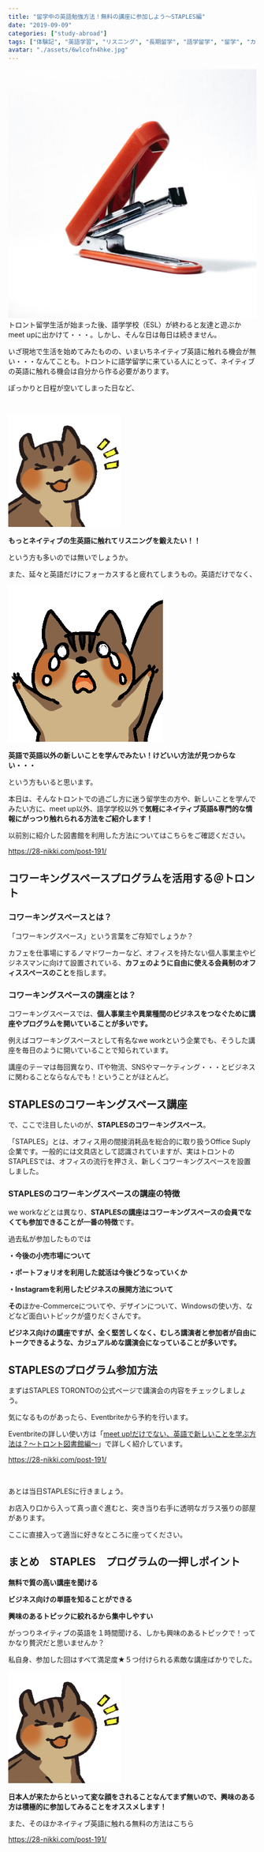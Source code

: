 ```yaml
---
title: "留学中の英語勉強方法！無料の講座に参加しよう〜STAPLES編"
date: "2019-09-09"
categories: ["study-abroad"]
tags: ["体験記", "英語学習", "リスニング", "長期留学", "語学留学", "留学", "カナダ", "トロント",]
avatar: "./assets/6wlcofn4hke.jpg"
---
```


![](assets/6wlcofn4hke.jpg)トロント留学生活が始まった後、語学学校（ESL）が終わると友達と遊ぶかmeet upに出かけて・・・。しかし、そんな日は毎日は続きません。

いざ現地で生活を始めてみたものの、いまいちネイティブ英語に触れる機会が無い・・・なんてことも。トロントに語学留学に来ている人にとって、ネイティブの英語に触れる機会は自分から作る必要があります。

ぽっかりと日程が空いてしまった日など、

 

![](assets/09.png)

**もっとネイティブの生英語に触れてリスニングを鍛えたい！！**

という方も多いのでは無いでしょうか。

また、延々と英語だけにフォーカスすると疲れてしまうもの。英語だけでなく、

![](assets/10.png)

**英語で英語以外の新しいことを学んでみたい！けどいい方法が見つからない・・・**

という方もいると思います。

本日は、そんなトロントでの過ごし方に迷う留学生の方や、新しいことを学んでみたい方に、meet up以外、語学学校以外で**気軽にネイティブ英語&専門的な情報にがっつり触れられる方法をご紹介します！**

以前別に紹介した図書館を利用した方法についてはこちらをご確認ください。

https://28-nikki.com/post-191/

## コワーキングスペースプログラムを活用する＠トロント

### コワーキングスペースとは？

「コワーキングスペース」という言葉をご存知でしょうか？

カフェを仕事場にするノマドワーカーなど、オフィスを持たない個人事業主やビジネスマンに向けて設置されている、**カフェのように自由に使える会員制のオフィススペースのこと**を指します。

### コワーキングスペースの講座とは？

コワーキングスペースでは、**個人事業主や異業種間のビジネスをつなぐために講座やプログラムを開いていることが多いです。**

例えばコワーキングスペースとして有名なwe workという企業でも、そうした講座を毎日のように開いていることで知られています。

講座のテーマは毎回異なり、ITや物流、SNSやマーケティング・・・とビジネスに関わることならなんでも！ということがほとんど。

## STAPLESのコワーキングスペース講座

で、ここで注目したいのが、**STAPLESのコワーキングスペース**。

「STAPLES」とは、オフィス用の間接消耗品を総合的に取り扱うOffice Suply企業です。一般的には文具店として認識されていますが、実はトロントのSTAPLESでは、オフィスの流行を押さえ、新しくコワーキングスペースを設置しました。

### STAPLESのコワーキングスペースの講座の特徴

we workなどとは異なり、**STAPLESの講座はコワーキングスペースの会員でなくても参加できることが一番の特徴**です。

過去私が参加したものでは

**・今後の小売市場について**

**・ポートフォリオを利用した就活は今後どうなっていくか**

**・Instagramを利用したビジネスの展開方法について**

**その**ほかe-Commerceについてや、デザインについて、Windowsの使い方、などなど面白いトピックが盛りだくさんです。

**ビジネス向けの講座ですが、全く堅苦しくなく、むしろ講演者と参加者が自由にトークできるような、カジュアルめな講演会になっていることが多いです。**

## STAPLESのプログラム参加方法

まずはSTAPLES TORONTOの公式ページで講演会の内容をチェックしましょう。

気になるものがあったら、Eventbriteから予約を行います。

Eventbriteの詳しい使い方は「[meet up!だけでない、英語で新しいことを学ぶ方法は？～トロント図書館編～](https://28-nikki.com/post-191/)」で詳しく紹介しています。

https://28-nikki.com/post-191/

 

あとは当日STAPLESに行きましょう。

お店入り口から入って真っ直ぐ進むと、突き当り右手に透明なガラス張りの部屋があります。

ここに直接入って適当に好きなところに座ってください。

## まとめ　STAPLES　プログラムの一押しポイント

**無料で質の高い講座を聞ける**

**ビジネス向けの単語を知ることができる**

**興味のあるトピックに絞れるから集中しやすい**

がっつりネイティブの英語を１時間聞ける、しかも興味のあるトピックで！ってかなり贅沢だと思いませんか？

私自身、参加した回はすべて満足度★５つ付けられる素敵な講座ばかりでした。

![](assets/09.png)

**日本人が来たからといって変な顔をされることなんてまず無いので、興味のある方は積極的に参加してみることをオススメします！**

また、そのほかネイティブ英語に触れる無料の方法はこちら

https://28-nikki.com/post-191/
